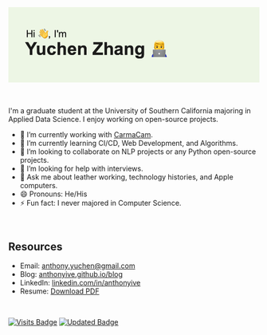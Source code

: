 ![header](header.png)

<br>

I'm a graduate student at the University of Southern California majoring in Applied Data Science. I enjoy working on open-source projects.

- 🔭 I’m currently working with [CarmaCam](http://www.carma-cam.com).
- 🌱 I’m currently learning CI/CD, Web Development, and Algorithms.
- 👯 I’m looking to collaborate on NLP projects or any Python open-source projects.
- 🤔 I’m looking for help with interviews.
- 💬 Ask me about leather working, technology histories, and Apple computers.
- 😄 Pronouns: He/His 
- ⚡ Fun fact: I never majored in Computer Science.

<br>

## Resources
- Email: anthony.yuchen@gmail.com
- Blog: [anthonyive.github.io/blog](https://anthonyive.github.io/blog/)
- LinkedIn: [linkedin.com/in/anthonyive](https://www.linkedin.com/in/anthonyive)
- Resume: [Download PDF](https://github.com/Anthonyive/resume/releases/latest/download/resume.pdf)

<br>

[![Visits Badge](https://badges.pufler.dev/visits/anthonyive/anthonyive)](https://badges.pufler.dev)
[![Updated Badge](https://badges.pufler.dev/updated/anthonyive/anthonyive)](https://badges.pufler.dev)